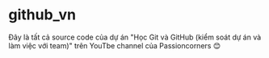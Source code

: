 # github_vn
Đây là tất cả source code của dự án "Học Git và GitHub (kiểm soát dự án và làm việc với team)" trên YouTbe channel của Passioncorners 😊
